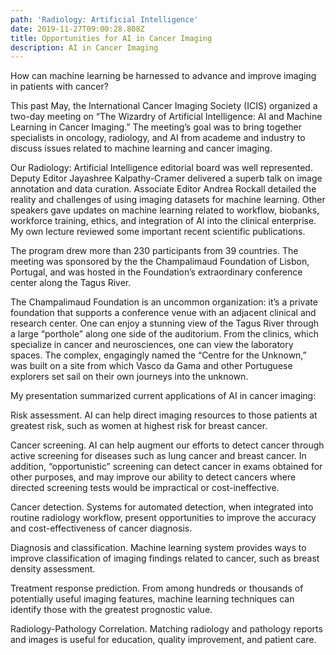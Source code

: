 ```yaml
---
path: 'Radiology: Artificial Intelligence'
date: 2019-11-27T09:00:28.808Z
title: Opportunities for AI in Cancer Imaging
description: AI in Cancer Imaging
---
```

How can machine learning be harnessed to advance and improve imaging in patients with cancer?



This past May, the International Cancer Imaging Society (ICIS) organized a two-day meeting on “The Wizardry of Artificial Intelligence: AI and Machine Learning in Cancer Imaging.” The meeting’s goal was to bring together specialists in oncology, radiology, and AI from academe and industry to discuss issues related to machine learning and cancer imaging.



Our Radiology: Artificial Intelligence editorial board was well represented. Deputy Editor Jayashree Kalpathy-Cramer delivered a superb talk on image annotation and data curation. Associate Editor Andrea Rockall detailed the reality and challenges of using imaging datasets for machine learning. Other speakers gave updates on machine learning related to workflow, biobanks, workforce training, ethics, and integration of AI into the clinical enterprise. My own lecture reviewed some important recent scientific publications.



The program drew more than 230 participants from 39 countries. The meeting was sponsored by the the Champalimaud Foundation of Lisbon, Portugal, and was hosted in the Foundation’s extraordinary conference center along the Tagus River.



The Champalimaud Foundation is an uncommon organization: it’s a private foundation that supports a conference venue with an adjacent clinical and research center. One can enjoy a stunning view of the Tagus River through a large “porthole” along one side of the auditorium. From the clinics, which specialize in cancer and neurosciences, one can view the laboratory spaces. The complex, engagingly named the “Centre for the Unknown,” was built on a site from which Vasco da Gama and other Portuguese explorers set sail on their own journeys into the unknown.



My presentation summarized current applications of AI in cancer imaging:



Risk assessment. AI can help direct imaging resources to those patients at greatest risk, such as women at highest risk for breast cancer.

Cancer screening. AI can help augment our efforts to detect cancer through active screening for diseases such as lung cancer and breast cancer. In addition, “opportunistic” screening can detect cancer in exams obtained for other purposes, and may improve our ability to detect cancers where directed screening tests would be impractical or cost-ineffective.

Cancer detection. Systems for automated detection, when integrated into routine radiology workflow, present opportunities to improve the accuracy and cost-effectiveness of cancer diagnosis.

Diagnosis and classification. Machine learning system provides ways to improve classification of imaging findings related to cancer, such as breast density assessment.

Treatment response prediction. From among hundreds or thousands of potentially useful imaging features, machine learning techniques can identify those with the greatest prognostic value.

Radiology-Pathology Correlation. Matching radiology and pathology reports and images is useful for education, quality improvement, and patient care.
